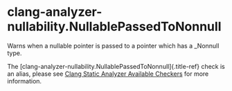 # clang-analyzer-nullability.NullablePassedToNonnull

Warns when a nullable pointer is passed to a pointer which has a
\_Nonnull type.

The [clang-analyzer-nullability.NullablePassedToNonnull]{.title-ref}
check is an alias, please see [Clang Static Analyzer Available
Checkers](https://clang.llvm.org/docs/analyzer/checkers.html#nullability-nullablepassedtononnull)
for more information.
